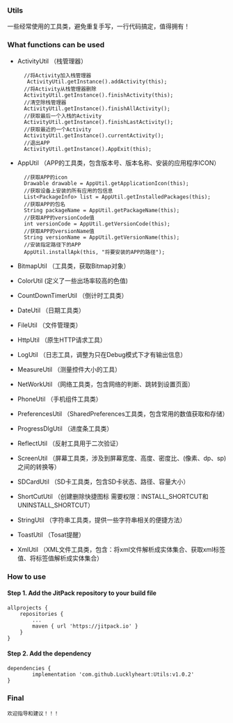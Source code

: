 ### Utils
一些经常使用的工具类，避免重复手写，一行代码搞定，值得拥有！
### What functions can be used
- ActivityUtil （栈管理器）

		//将Activity加入栈管理器
         ActivityUtil.getInstance().addActivity(this);
        //将Activity从栈管理器删除
        ActivityUtil.getInstance().finishActivity(this);
        //清空除栈管理器
        ActivityUtil.getInstance().finishAllActivity();
        //获取最后一个入栈的Activity
        ActivityUtil.getInstance().finishLastActivity();
        //获取最近的一个Activity
        ActivityUtil.getInstance().currentActivity();
        //退出APP
        ActivityUtil.getInstance().AppExit(this);
- AppUtil （APP的工具类，包含版本号、版本名称、安装的应用程序ICON）
	
		//获取APP的icon
        Drawable drawable = AppUtil.getApplicationIcon(this);
        //获取设备上安装的所有应用的包信息
        List<PackageInfo> list = AppUtil.getInstalledPackages(this);
        //获取APP的包名
        String packageName = AppUtil.getPackageName(this);
        //获取APP的versionCode值
        int versionCode = AppUtil.getVersionCode(this);
        //获取APP的versionName值
        String versionName = AppUtil.getVersionName(this);
        //安装指定路径下的APP
        AppUtil.installApk(this, "将要安装的APP的路径");
- BitmapUtil （工具类，获取Bitmap对象）
- ColorUtil  (定义了一些出场率较高的色值)
- CountDownTimerUtil （倒计时工具类）
- DateUtil （日期工具类）
- FileUtil （文件管理类）
- HttpUtil （原生HTTP请求工具）
- LogUtil （日志工具，调整为只在Debug模式下才有输出信息）
- MeasureUtil （测量控件大小的工具）
- NetWorkUtil （网络工具类，包含网络的判断、跳转到设置页面）
- PhoneUtil （手机组件工具类）
- PreferencesUtil （SharedPreferences工具类，包含常用的数值获取和存储）
- ProgressDlgUtil （进度条工具类）
- ReflectUtil （反射工具用于二次验证）
- ScreenUtil （屏幕工具类，涉及到屏幕宽度、高度、密度比、(像素、dp、sp)之间的转换等）
- SDCardUtil （SD卡工具类，包含SD卡状态、路径、容量大小）
- ShortCutUtil （创建删除快捷图标 需要权限：INSTALL_SHORTCUT和UNINSTALL_SHORTCUT）
- StringUtil （字符串工具类，提供一些字符串相关的便捷方法）
- ToastUtil （Tosat提醒）
- XmlUtil （XML文件工具类，包含：将xml文件解析成实体集合、获取xml标签值、将标签值解析成实体集合）
### How to use
#### Step 1. Add the JitPack repository to your build file 
	allprojects {
		repositories {
			...
			maven { url 'https://jitpack.io' }
		}
	} 
#### Step 2. Add the dependency 
	dependencies {
	        implementation 'com.github.Lucklyheart:Utils:v1.0.2'
	} 
### Final
	欢迎指导和建议！！！
